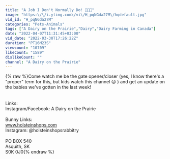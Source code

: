 ```yaml
---
title: "A Job I Don't Normally Do! 👩🏼‍🌾"
image: "https:\/\/i.ytimg.com\/vi\/H_pqNGda27M\/hqdefault.jpg"
vid_id: "H_pqNGda27M"
categories: "Pets-Animals"
tags: ["A Dairy on the Prairie","Dairy","Dairy Farming in Canada"]
date: "2022-04-07T11:31:45+03:00"
vid_date: "2022-03-30T17:26:22Z"
duration: "PT16M23S"
viewcount: "10709"
likeCount: "1589"
dislikeCount: ""
channel: "A Dairy on the Prairie"
---
```

{% raw %}Come watch me be the gate opener/closer (yes, I know there's a &quot;proper&quot; term for this, but kids watch this channel 😉 ) and get an update on the babies we've gotten in the last week!<br /><br /><br />Links:<br />Instagram/Facebook: A Dairy on the Prairie<br /><br />Bunny Links:<br />www.holsteinshops.com<br />Instagram: @holsteinshopsrabbitry<br /><br />PO BOX 540<br />Asquith, SK<br />S0K 0J0{% endraw %}

